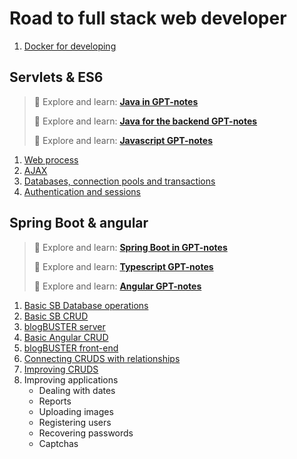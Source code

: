 # Road to full stack web developer

1. [Docker for developing](docker4developing.md)


## Servlets & ES6

>
> :red_circle: Explore and learn: [**Java in GPT-notes**](../java/index.md)
>
> :red_circle: Explore and learn: [**Java for the backend GPT-notes**](../java4backend/index.md)
>
> :red_circle: Explore and learn: [**Javascript GPT-notes**](../javascript/index.md)
>

1. [Web process](process.md)
2. [AJAX](ajax.md)
3. [Databases, connection pools and transactions](databases.md)
4. [Authentication and sessions](auth.md)

## Spring Boot & angular

>
> :red_circle: Explore and learn: [**Spring Boot in GPT-notes**](../springboot/index.md)
>
> :red_circle: Explore and learn: [**Typescript GPT-notes**](../typescript/index.md)
>
> :red_circle: Explore and learn: [**Angular GPT-notes**](../angular/index.md)
>

1. [Basic SB Database operations](sb-db-basic.md)
2. [Basic SB CRUD](sb-crud.md)
3. [blogBUSTER server](blogbuster.md)
4. [Basic Angular CRUD](angular-crud.md)
5. [blogBUSTER front-end](blogbuster-frontend.md)
6. [Connecting CRUDS with relationships](cruds.md)
7. [Improving CRUDS](icruds.md)
8. Improving applications
   - Dealing with dates
   - Reports
   - Uploading images
   - Registering users
   - Recovering passwords
   - Captchas
